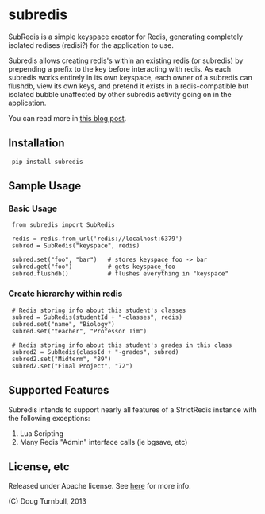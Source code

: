 subredis
========

SubRedis is a simple keyspace creator for Redis, generating completely isolated redises (redisi?) for the application to use.

Subredis allows creating redis's within an existing redis (or subredis) by prepending a prefix to the key before interacting with redis. As each subredis works entirely in its own keyspace, each owner of a subredis can flushdb, view its own keys, and pretend it exists in a redis-compatible but isolated bubble unaffected by other subredis activity going on in the application.

You can read more in [this blog post](http://www.opensourceconnections.com/?p=4800&preview=true).

## Installation

     pip install subredis


## Sample Usage

### Basic Usage

     from subredis import SubRedis

     redis = redis.from_url('redis://localhost:6379')
     subred = SubRedis("keyspace", redis)
     
     subred.set("foo", "bar")   # stores keyspace_foo -> bar
     subred.get("foo")          # gets keyspace_foo
     subred.flushdb()           # flushes everything in "keyspace"
     
### Create hierarchy within redis
 
     # Redis storing info about this student's classes
     subred = SubRedis(studentId + "-classes", redis)
     subred.set("name", "Biology")
     subred.set("teacher", "Professor Tim")
     
     # Redis storing info about this student's grades in this class
     subred2 = SubRedis(classId + "-grades", subred)
     subred2.set("Midterm", "89")
     subred2.set("Final Project", "72")
     
     
## Supported Features

Subredis intends to support nearly all features of a StrictRedis instance with the following exceptions:

1. Lua Scripting
2. Many Redis "Admin" interface calls (ie bgsave, etc)

## License, etc

Released under Apache license. See [here]([LICENSE.txt]) for more info.

(C) Doug Turnbull, 2013
